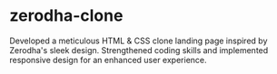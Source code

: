 # zerodha-clone
Developed a meticulous HTML &amp; CSS clone landing page inspired by Zerodha's sleek design. Strengthened coding skills and implemented responsive design for an enhanced user experience.
